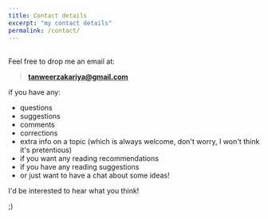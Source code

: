 ```yaml
---
title: Contact details
excerpt: "my contact details"
permalink: /contact/
---
```


<br>
Feel free to drop me an email at:

> **tanweerzakariya@gmail.com**

if you have any:
- questions
- suggestions
- comments
- corrections
- extra info on a topic (which is always welcome, don't worry, I won't think it's pretentious) 
- if you want any reading recommendations
- if you have any reading suggestions
- or just want to have a chat about some ideas!

I'd be interested to hear what you think!

;)
